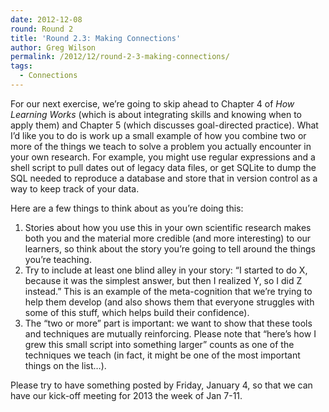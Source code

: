 ```yaml
---
date: 2012-12-08
round: Round 2
title: 'Round 2.3: Making Connections'
author: Greg Wilson
permalink: /2012/12/round-2-3-making-connections/
tags:
  - Connections
---
```

For our next exercise, we&#8217;re going to skip ahead to Chapter 4 of *How Learning Works* (which is about integrating skills and knowing when to apply them) and Chapter 5 (which discusses goal-directed practice). What I&#8217;d like you to do is work up a small example of how you combine two or more of the things we teach to solve a problem you actually encounter in your own research. For example, you might use regular expressions and a shell script to pull dates out of legacy data files, or get SQLite to dump the SQL needed to reproduce a database and store that in version control as a way to keep track of your data.

Here are a few things to think about as you&#8217;re doing this:

1.  Stories about how you use this in your own scientific research makes both you and the material more credible (and more interesting) to our learners, so think about the story you&#8217;re going to tell around the things you&#8217;re teaching.
2.  Try to include at least one blind alley in your story: &#8220;I started to do X, because it was the simplest answer, but then I realized Y, so I did Z instead.&#8221; This is an example of the meta-cognition that we&#8217;re trying to help them develop (and also shows them that everyone struggles with some of this stuff, which helps build their confidence).
3.  The &#8220;two or more&#8221; part is important: we want to show that these tools and techniques are mutually reinforcing. Please note that &#8220;here&#8217;s how I grew this small script into something larger&#8221; counts as one of the techniques we teach (in fact, it might be one of the most important things on the list&#8230;).

Please try to have something posted by Friday, January 4, so that we can have our kick-off meeting for 2013 the week of Jan 7-11.
